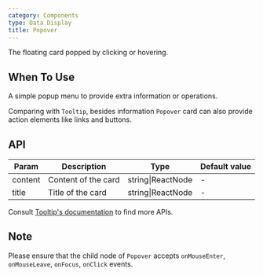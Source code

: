 ```yaml
---
category: Components
type: Data Display
title: Popover
---
```


The floating card popped by clicking or hovering.

## When To Use

A simple popup menu to provide extra information or operations.

Comparing with `Tooltip`, besides information `Popover` card can also provide action elements like links and buttons.

## API

| Param | Description | Type | Default value |
| ----- | ----------- | ---- | ------------- |
| content | Content of the card | string\|ReactNode | - |
| title | Title of the card | string\|ReactNode | - |

Consult [Tooltip's documentation](https://igroot.i.qingcdn.com:8001/components/tooltip/#API) to find more APIs.

## Note

Please ensure that the child node of `Popover` accepts `onMouseEnter`, `onMouseLeave`, `onFocus`, `onClick` events.
